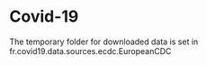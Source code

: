 # Covid-19

The temporary folder for downloaded data is set in fr.covid19.data.sources.ecdc.EuropeanCDC
